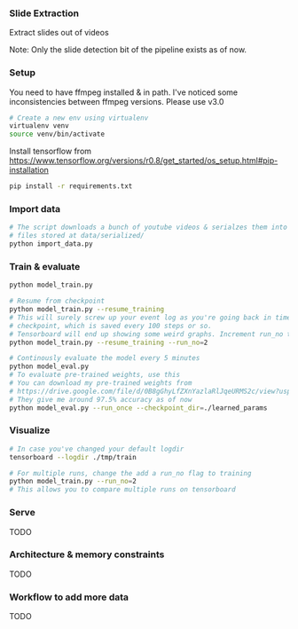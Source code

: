 ### Slide Extraction

Extract slides out of videos

Note: Only the slide detection bit of the pipeline exists as of now.

### Setup

You need to have ffmpeg installed & in path.
I've noticed some inconsistencies between ffmpeg versions. Please use v3.0

```sh
# Create a new env using virtualenv
virtualenv venv
source venv/bin/activate
```
Install tensorflow from 
https://www.tensorflow.org/versions/r0.8/get_started/os_setup.html#pip-installation

```sh
pip install -r requirements.txt
```

### Import data

```sh
# The script downloads a bunch of youtube videos & serialzes them into bin
# files stored at data/serialized/
python import_data.py
```

### Train & evaluate

```sh
python model_train.py

# Resume from checkpoint
python model_train.py --resume_training
# This will surely screw up your event log as you're going back in time to the
# checkpoint, which is saved every 100 steps or so.
# Tensorboard will end up showing some weird graphs. Increment run_no to avoid this
python model_train.py --resume_training --run_no=2
```
```sh
# Continously evaluate the model every 5 minutes
python model_eval.py
# To evaluate pre-trained weights, use this
# You can download my pre-trained weights from
# https://drive.google.com/file/d/0B8gGhyLfZXnYazlaRlJqeURMS2c/view?usp=sharing
# They give me around 97.5% accuracy as of now
python model_eval.py --run_once --checkpoint_dir=./learned_params
```

### Visualize
```sh
# In case you've changed your default logdir
tensorboard --logdir ./tmp/train

# For multiple runs, change the add a run_no flag to training
python model_train.py --run_no=2
# This allows you to compare multiple runs on tensorboard
```

### Serve

TODO

### Architecture & memory constraints

TODO


### Workflow to add more data

TODO

